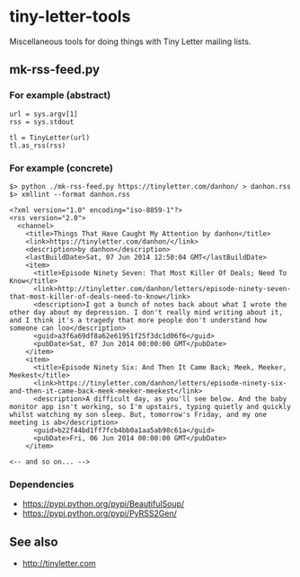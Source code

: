 # tiny-letter-tools

Miscellaneous tools for doing things with Tiny Letter mailing lists.

## mk-rss-feed.py

### For example (abstract)

	url = sys.argv[1]
	rss = sys.stdout

	tl = TinyLetter(url)
	tl.as_rss(rss)

### For example (concrete)

	$> python ./mk-rss-feed.py https://tinyletter.com/danhon/ > danhon.rss
	$> xmllint --format danhon.rss

	<?xml version="1.0" encoding="iso-8859-1"?>
	<rss version="2.0">
	  <channel>
	    <title>Things That Have Caught My Attention by danhon</title>
	    <link>https://tinyletter.com/danhon/</link>
	    <description>by danhon</description>
	    <lastBuildDate>Sat, 07 Jun 2014 12:50:04 GMT</lastBuildDate>
	    <item>
	      <title>Episode Ninety Seven: That Most Killer Of Deals; Need To Know</title>
	      <link>http://tinyletter.com/danhon/letters/episode-ninety-seven-that-most-killer-of-deals-need-to-know</link>
	      <description>I got a bunch of notes back about what I wrote the other day about my depression. I don't really mind writing about it, and I think it's a tragedy that more people don't understand how someone can loo</description>
	      <guid>a3f6a69df8a62e61951f25f3dc1d06f6</guid>
	      <pubDate>Sat, 07 Jun 2014 00:00:00 GMT</pubDate>
	    </item>
	    <item>
	      <title>Episode Ninety Six: And Then It Came Back; Meek, Meeker, Meekest</title>
	      <link>https://tinyletter.com/danhon/letters/episode-ninety-six-and-then-it-came-back-meek-meeker-meekest</link>
	      <description>A difficult day, as you'll see below. And the baby monitor app isn't working, so I'm upstairs, typing quietly and quickly whilst watching my son sleep. But, tomorrow's Friday, and my one meeting is ab</description>
	      <guid>b22f44bd1ff7fcb4bb0a1aa5ab98c61a</guid>
	      <pubDate>Fri, 06 Jun 2014 00:00:00 GMT</pubDate>
	    </item>
	
	<-- and so on... -->

### Dependencies

* https://pypi.python.org/pypi/BeautifulSoup/
* https://pypi.python.org/pypi/PyRSS2Gen/

## See also

* http://tinyletter.com

